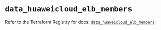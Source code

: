 # `data_huaweicloud_elb_members`

Refer to the Terraform Registry for docs: [`data_huaweicloud_elb_members`](https://registry.terraform.io/providers/huaweicloud/huaweicloud/1.71.1/docs/data-sources/elb_members).
